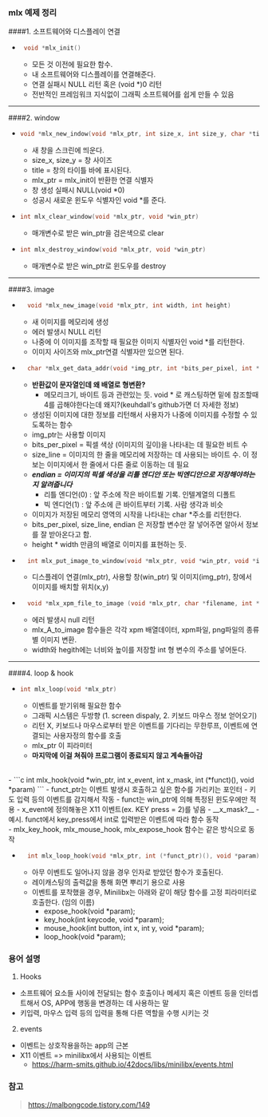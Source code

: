 ### mlx 예제 정리
####1. 소프트웨어와 디스플레이 연결
 - ```c
	void *mlx_init()
   ```
    - 모든 것 이전에 필요한 함수.
    - 내 소프트웨어와 디스플레이를 연결해준다.
    - 연결 실패시 NULL 리턴 혹은 (void *)0 리턴
	- 전반적인 프레임워크 지식없이 그래픽 소프트웨어를 쉽게 만들 수 있음
___
####2. window
  - ```c
  	void *mlx_new_indow(void *mlx_ptr, int size_x, int size_y, char *title)
	```
    - 새 창을 스크린에 띄운다.
    - size_x, size_y = 창 사이즈
    - title = 창의 타이틀 바에 표시된다.
    - mlx_ptr = mlx_init이 반환한 연결 식별자
    - 창 생성 실패시 NULL(void *0)
    - 성공시 새로운 윈도우 식별자인 void *를 준다.
  - ```c
  	int mlx_clear_window(void *mlx_ptr, void *win_ptr)
	```
	- 매개변수로 받은 win_ptr을 검은색으로 clear
  - ```c
  	int mlx_destroy_window(void *mlx_ptr, void *win_ptr)
	``` 
	- 매개변수로 받은 win_ptr로 윈도우를 destroy
___
####3. image
- ```c
	void *mlx_new_image(void *mlx_ptr, int width, int height)
  ```
	- 새 이미지를 메모리에 생성
	- 에러 발생시 NULL 리턴
	- 나중에 이 이미지를 조작할 때 필요한 이미지 식별자인 void *를 리턴한다.
	- 이미지 사이즈와 mlx_ptr연결 식별자만 있으면 된다.
- ```c
	char *mlx_get_data_addr(void *img_ptr, int *bits_per_pixel, int *size_line, int *endian)
	```
	- __반환값이 문자열인데 왜 배열로 형변환?__
		- 메모리크기, 바이트 등과 관련있는 듯. void * 로 캐스팅하면 밑에 참조할때 4를 곱해야한다는데 왜지?(keuhdall's github가면 더 자세한 정보)
	- 생성된 이미지에 대한 정보를 리턴해서 사용자가 나중에 이미지를 수정할 수 있도록하는 함수
	- img_ptr는 사용할 이미지
	- bits_per_pixel = 픽셀 색상 (이미지의 깊이)을 나타내는 데 필요한 비트 수
	- size_line = 이미지의 한 줄을 메모리에 저장하는 데 사용되는 바이트 수. 이 정보는 이미지에서 한 줄에서 다른 줄로 이동하는 데 필요
	- ___endian = 이미지의 픽셀 색상을 리틀 엔디안 또는 빅엔디안으로 저장해야하는 지 알려줍니다___ 
		- 리틀 엔디언(0) : 앞 주소에 작은 바이트붵 기록. 인텔계열의 디폴트
		- 빅 엔디언(1) : 앞 주소에 큰 바이트부터 기록. 사람 생각과 비슷
	- 이미지가 저장된 메모리 영역의 시작을 나타내는 char *주소를 리턴한다.
	- bits_per_pixel, size_line, endian 은 저장할 변수만 잘 넣어주면 알아서 정보를 잘 받아온다고 함.
	- height * width 만큼의 배열로 이미지를 표현하는 듯.
- ```c
	int mlx_put_image_to_window(void *mlx_ptr, void *win_ptr, void *img_ptr, int x, int y)
	```
	- 디스플레이 연결(mlx_ptr), 사용할 창(win_ptr) 및 이미지(img_ptr), 창에서 이미지를 배치할 위치(x,y)
- ```c
	void *mlx_xpm_file_to_image (void *mlx_ptr, char *filename, int *width, int *height);
	```
	- 에러 발생시 null 리턴
	- mlx_A_to_image 함수들은 각각 xpm 배열데이터, xpm파일, png파일의 종류 별 이미지 변환.
	- width와 hegith에는 너비와 높이를 저장할 int 형 변수의 주소를 넣어둔다.
___
####4. loop & hook
- ```c
  int mlx_loop(void *mlx_ptr)
  ```
    - 이벤트를 받기위해 필요한 함수
	- 그래픽 시스템은 두방향 (1. screen dispaly, 2. 키보드 마우스 정보 얻어오기)
    - 리턴 X, 키보드나 마우스로부터 받은 이벤트를 기다리는 무한루프, 이벤트에 연결되는 사용자정의 함수를 호출
    - mlx_ptr 이 피라미터
	- __마지막에 이걸 쳐줘야 프로그램이 종료되지 않고 계속돌아감__
<br>
-	```c
	int mlx_hook(void *win_ptr, int x_event, int x_mask, int (*funct)(), void *param)
	```
	- funct_ptr는 이벤트 발생시 호출하고 싶은 함수를 가리키는 포인터
	- 키도 입력 등의 이벤트를 감지해서 작동
	- funct는 win_ptr에 의해 특정된 윈도우에만 적용
	- x_event에 정의해놓은 X11 이벤트(ex. KEY press = 2)를 넣음
	- __x_mask?__
	- 예시. funct에서 key_press에서 int로 입력받은 이벤트에 따라 함수 동작
<br>
- mlx_key_hook, mlx_mouse_hook, mlx_expose_hook 함수는 같은 방식으로 동작
<br>

- ```c
	int mlx_loop_hook(void *mlx_ptr, int (*funct_ptr)(), void *param)
	```
	- 아무 이벤트도 일어나지 않을 경우 인자로 받았던 함수가 호출된다.
	- 레이캐스팅의 출력값을 통해 화면 뿌리기 용으로 사용
	- 이벤트를 포착했을 경우, Minilibx는 아래와 같이 해당 함수를 고정 피라미터로 호출한다. (임의 이름)
		- expose_hook(void *param);
		- key_hook(int keycode, void *param);
		- mouse_hook(int button, int x, int y, void *param);
		- loop_hook(void *param);

### 용어 설명
1. Hooks
- 소프트웨어 요소들 사이에 전달되는 함수 호출이나 메세지 혹은 이벤트 등을 인터셉트해서 OS, APP에 행동을 변경하는 데 사용하는 말
- 키입력, 마우스 입력 등의 입력을 통해 다른 역할을 수행 시키는 것

2. events
- 이벤트는 상호작용을하는 app의 근본
- X11 이벤트 => minilibx에서 사용되는 이벤트
	- https://harm-smits.github.io/42docs/libs/minilibx/events.html

### 참고
> https://malbongcode.tistory.com/149